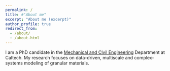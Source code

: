 ```yaml
---
permalink: /
title: #"About me"
excerpt: "About me (excerpt)"
author_profile: true
redirect_from: 
  - /about/
  - /about.html
---
```


I am a PhD candidate in the [Mechanical and Civil Engineering](https://http://mce.caltech.edu/) Department at Caltech. My research focuses on data-driven, multiscale and complex-systems modeling of granular materials.

<!-- Research group: [Complex Systems Modeling](https://http://cosymo.caltech.edu/) -->
